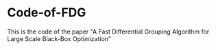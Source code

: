 # Code-of-FDG
This is the code of the paper "A Fast Differential Grouping Algorithm for Large Scale Black-Box Optimization"
